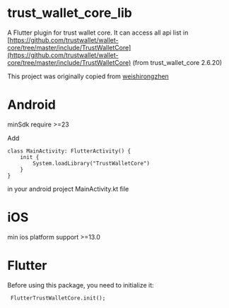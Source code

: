 # trust_wallet_core_lib

A Flutter plugin for trust wallet core. It can access all api list in [https://github.com/trustwallet/wallet-core/tree/master/include/TrustWalletCore](https://github.com/trustwallet/wallet-core/tree/master/include/TrustWalletCore) (from trust_wallet_core 2.6.20)

This project was originally copied from [weishirongzhen](https://github.com/weishirongzhen/flutter_trust_wallet_core)

# Android

minSdk require >=23

Add 

```
class MainActivity: FlutterActivity() {
    init {
        System.loadLibrary("TrustWalletCore")
    }
}
 ```
in your android project MainActivity.kt file


# iOS

min ios platform support >=13.0


# Flutter 

Before using this package, you need to initialize it:

```
 FlutterTrustWalletCore.init();
```


